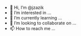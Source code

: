 - 👋 Hi, I’m @jzazik
- 👀 I’m interested in ...
- 🌱 I’m currently learning ...
- 💞️ I’m looking to collaborate on ...
- 📫 How to reach me ...

<!---
jzazik/jzazik is a ✨ special ✨ repository because its `README.md` (this file) appears on your GitHub profile.
You can click the Preview link to take a look at your changes.
--->
